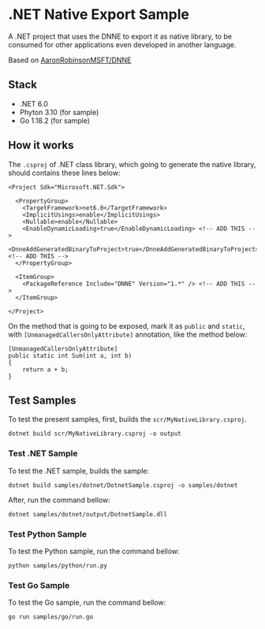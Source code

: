 # .NET Native Export Sample

A .NET project that uses the DNNE to export it as native library, to be consumed for other applications even developed in another language.

Based on [AaronRobinsonMSFT/DNNE](https://github.com/AaronRobinsonMSFT/DNNE)


## Stack

- .NET 6.0
- Phyton 3.10 (for sample)
- Go 1.18.2 (for sample)


## How it works

The `.csproj` of .NET class library, which going to generate the native library, should contains these lines below:

```
<Project Sdk="Microsoft.NET.Sdk">

  <PropertyGroup>
    <TargetFramework>net6.0</TargetFramework>
    <ImplicitUsings>enable</ImplicitUsings>
    <Nullable>enable</Nullable>
    <EnableDynamicLoading>true</EnableDynamicLoading> <!-- ADD THIS --> 
    <DnneAddGeneratedBinaryToProject>true</DnneAddGeneratedBinaryToProject> <!-- ADD THIS --> 
  </PropertyGroup>

  <ItemGroup>
    <PackageReference Include="DNNE" Version="1.*" /> <!-- ADD THIS --> 
  </ItemGroup>

</Project>
```

On the method that is going to be exposed, mark it as `public` and `static`, with `[UnmanagedCallersOnlyAttribute]` annotation, like the method below:

```
[UnmanagedCallersOnlyAttribute]
public static int Sum(int a, int b) 
{
    return a + b;
}
```

## Test Samples

To test the present samples, first, builds the `scr/MyNativeLibrary.csproj`.

```
dotnet build scr/MyNativeLibrary.csproj -o output
```

### Test .NET Sample

To test the .NET sample, builds the sample:

```
dotnet build samples/dotnet/DotnetSample.csproj -o samples/dotnet
```

After, run the command bellow:

```
dotnet samples/dotnet/output/DotnetSample.dll
```

### Test Python Sample

To test the Python sample, run the command bellow:

```
python samples/python/run.py
```

### Test Go Sample

To test the Go sample, run the command bellow:

```
go run samples/go/run.go
```